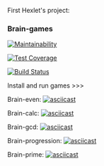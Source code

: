First Hexlet's project: 

### Brain-games

[![Maintainability](https://api.codeclimate.com/v1/badges/c6fb403409d0a8c2c351/maintainability)](https://codeclimate.com/github/Luckybox59/Brain-games/maintainability)

[![Test Coverage](https://api.codeclimate.com/v1/badges/c6fb403409d0a8c2c351/test_coverage)](https://codeclimate.com/github/Luckybox59/Brain-games/test_coverage)

[![Build Status](https://travis-ci.org/Luckybox59/Brain-games.svg?branch=master)](https://travis-ci.org/Luckybox59/Brain-games)

Install and run games >>>

Brain-even:
[![asciicast](https://asciinema.org/a/wTFYeTsYwIFdqBau1jDqUN3lW.png)](https://asciinema.org/a/wTFYeTsYwIFdqBau1jDqUN3lW)

Brain-calc:
[![asciicast](https://asciinema.org/a/DguOZKhSa0RX71kzUsgLrDFgn.png)](https://asciinema.org/a/DguOZKhSa0RX71kzUsgLrDFgn)

Brain-gcd:
[![asciicast](https://asciinema.org/a/Lur4DnEVzVQjaZNClcmq9WtYw.png)](https://asciinema.org/a/Lur4DnEVzVQjaZNClcmq9WtYw)

Brain-progression:
[![asciicast](https://asciinema.org/a/rsglxpEEya6XqiVAPrRweC24b.png)](https://asciinema.org/a/rsglxpEEya6XqiVAPrRweC24b)

Brain-prime:
[![asciicast](https://asciinema.org/a/WgyeeTnhsqBWE72yKu6uQlKYy.png)](https://asciinema.org/a/WgyeeTnhsqBWE72yKu6uQlKYy)
